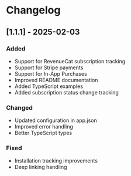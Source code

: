 # Changelog

## [1.1.1] - 2025-02-03

### Added

- Support for RevenueCat subscription tracking
- Support for Stripe payments
- Support for In-App Purchases
- Improved README documentation
- Added TypeScript examples
- Added subscription status change tracking

### Changed

- Updated configuration in app.json
- Improved error handling
- Better TypeScript types

### Fixed

- Installation tracking improvements
- Deep linking handling
